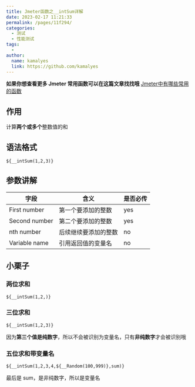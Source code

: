 ```yaml
---
title: Jmeter函数之__intSum详解
date: 2023-02-17 11:21:33
permalink: /pages/11f294/
categories:
  - 测试
  - 性能测试
tags:
  - 
author: 
  name: kamalyes
  link: https://github.com/kamalyes
---
```

**如果你想查看更多 Jmeter 常用函数可以在这篇文章找找哦**
[Jmeter中有哪些常用的函数](./01.Jmeter中有哪些常用的函数.md)

作用
--

计算**两个或多个**整数值的和

语法格式
----

```
${__intSum(1,2,3)}
```

参数讲解
----

| 字段 | 含义 | 是否必传 |
| --- | --- | --- |
| First number | 第一个要添加的整数 | yes |
| Second number |  第二个要添加的整数 | yes |
| nth number | 后续继续要添加的整数 | no |
| Variable name | 引用返回值的变量名 | no |

小栗子
---

### 两位求和

```
${__intSum(1,2,)}
```

### 三位求和

```
${__intSum(1,2,3)}
```

因为**第三个值是纯数字**，所以不会被识别为变量名，只有**非纯数字**才会被识别哦 

### 五位求和带变量名

```
${__intSum(1,2,3,4,${__Random(100,999)},sum)}
```

最后是 sum，是非纯数字，所以是变量名
